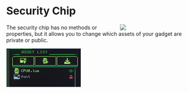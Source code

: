 # Security Chip
<img src="https://docs.retrogadgets.game/api/modules/SecurityChip.png" width="200" align="right">

The security chip has no methods or properties, but it allows you to change which assets of your gadget are private or public.

<img src="../../../assets/docs/SecurityChip/Demonstration.png" style="max-width: 200px">